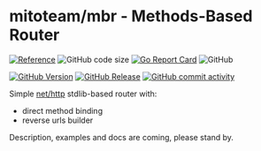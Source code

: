 # mitoteam/mbr - Methods-Based Router

[![Reference](https://pkg.go.dev/badge/github.com/mitoteam/mbr.svg)](https://pkg.go.dev/github.com/mitoteam/mbr)
![GitHub code size](https://img.shields.io/github/languages/code-size/mitoteam/mbr)
[![Go Report Card](https://goreportcard.com/badge/github.com/mitoteam/mbr)](https://goreportcard.com/report/github.com/mitoteam/mbr)
![GitHub](https://img.shields.io/github/license/mitoteam/mbr)


[![GitHub Version](https://img.shields.io/github/v/release/mitoteam/mbr?logo=github)](https://github.com/mitoteam/mbr)
[![GitHub Release](https://img.shields.io/github/release-date/mitoteam/mbr)](https://github.com/mitoteam/mbr/releases)
[![GitHub commit activity](https://img.shields.io/github/commit-activity/y/mitoteam/mbr)](https://github.com/mitoteam/dhtml/commits)


Simple [net/http](https://pkg.go.dev/net/http#ServeMux) stdlib-based router with:

* direct method binding
* reverse urls builder 

Description, examples and docs are coming, please stand by.
